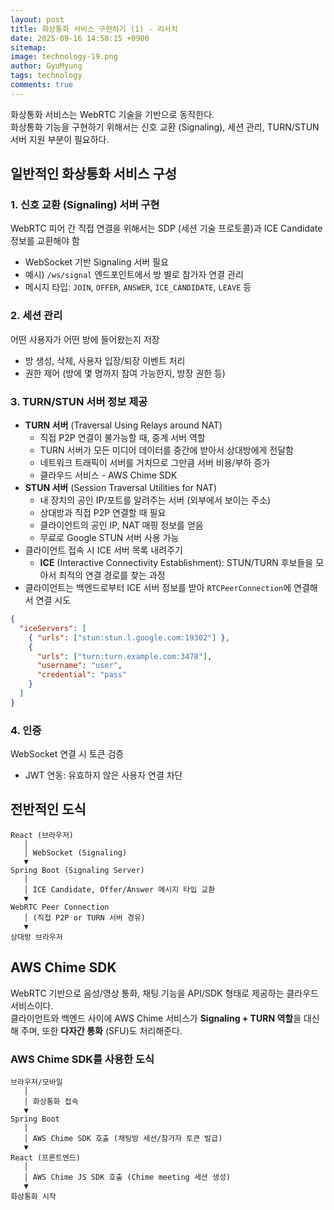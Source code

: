 ```yaml
---
layout:	post
title: 화상통화 서비스 구현하기 (1) - 리서치
date: 2025-09-16 14:58:15 +0900
sitemap: 
image: technology-19.png
author: GyuMyung
tags: technology
comments: true
---
```

화상통화 서비스는 WebRTC 기술을 기반으로 동작한다.<br>
화상통화 기능을 구현하기 위해서는 신호 교환 (Signaling), 세션 관리, TURN/STUN 서버 지원 부분이 필요하다.

## 일반적인 화상통화 서비스 구성
### 1. 신호 교환 (Signaling) 서버 구현
WebRTC 피어 간 직접 연결을 위해서는 SDP (세션 기술 프로토콜)과 ICE Candidate 정보를 교환해야 함
- WebSocket 기반 Signaling 서버 필요
- 예시) `/ws/signal` 엔드포인트에서 방 별로 참가자 연결 관리
- 메시지 타입: `JOIN`, `OFFER`, `ANSWER`, `ICE_CANDIDATE`, `LEAVE` 등

### 2. 세션 관리
어떤 사용자가 어떤 방에 들어왔는지 저장
- 방 생성, 삭제, 사용자 입장/퇴장 이벤트 처리
- 권한 제어 (방에 몇 명까지 참여 가능한지, 방장 권한 등)

### 3. TURN/STUN 서버 정보 제공
- **TURN 서버** (Traversal Using Relays around NAT)
    - 직접 P2P 연결이 불가능할 때, 중계 서버 역할
    - TURN 서버가 모든 미디어 데이터를 중간에 받아서 상대방에게 전달함
    - 네트워크 트래픽이 서버를 거치므로 그만큼 서버 비용/부하 증가
    - 클라우드 서비스 - AWS Chime SDK
- **STUN 서버** (Session Traversal Utilities for NAT)
    - 내 장치의 공인 IP/포트를 알려주는 서버 (외부에서 보이는 주소)
    - 상대방과 직접 P2P 연결할 때 필요
    - 클라이언트의 공인 IP, NAT 매핑 정보를 얻음
    - 무료로 Google STUN 서버 사용 가능
- 클라이언트 접속 시 ICE 서버 목록 내려주기
    - **ICE** (Interactive Connectivity Establishment): STUN/TURN 후보들을 모아서 최적의 연결 경로를 찾는 과정
- 클라이언트는 백엔드로부터 ICE 서버 정보를 받아 `RTCPeerConnection`에 연결해서 연결 시도

```json
{
  "iceServers": [
    { "urls": ["stun:stun.l.google.com:19302"] },
    {
      "urls": ["turn:turn.example.com:3478"],
      "username": "user",
      "credential": "pass"
    }
  ]
}
```

### 4. 인증
WebSocket 연결 시 토큰 검증
- JWT 연동: 유효하지 않은 사용자 연결 차단

## 전반적인 도식
```
React (브라우저)
   │
   │ WebSocket (Signaling)
   ▼
Spring Boot (Signaling Server)
   │
   │ ICE Candidate, Offer/Answer 메시지 타입 교환
   ▼
WebRTC Peer Connection
   │ (직접 P2P or TURN 서버 경유)
   ▼
상대방 브라우저
```

## AWS Chime SDK
WebRTC 기반으로 음성/영상 통화, 채팅 기능을 API/SDK 형태로 제공하는 클라우드 서비스이다.<br>
클라이언트와 백엔드 사이에 AWS Chime 서비스가 **Signaling + TURN 역할**을 대신해 주며, 또한 **다자간 통화** (SFU)도 처리해준다.

### AWS Chime SDK를 사용한 도식
```
브라우저/모바일
   │
   │ 화상통화 접속
   ▼
Spring Boot
   │
   │ AWS Chime SDK 호출 (채팅방 세션/참가자 토큰 발급)
   ▼
React (프론트엔드)
   │
   │ AWS Chime JS SDK 호출 (Chime meeting 세션 생성)
   ▼
화상통화 시작
```
